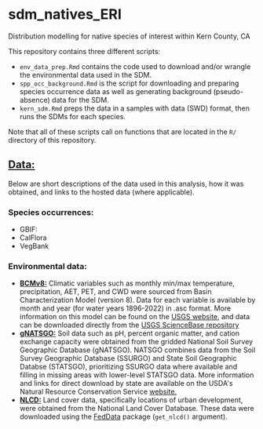 # sdm_natives_ERI
Distribution modelling for native species of interest within Kern County, CA

This repository contains three different scripts:
* `env_data_prep.Rmd` contains the code used to download and/or wrangle the environmental data used in the SDM.
* `spp_occ_background.Rmd` is the script for downloading and preparing species occurrence data as well as generating background (pseudo-absence) data for the SDM.
* `kern_sdm.Rmd` preps the data in a samples with data (SWD) format, then runs the SDMs for each species. 

Note that all of these scripts call on functions that are located in the `R/` directory of this repository. 

## <ins>Data:</ins>
Below are short descriptions of the data used in this analysis, how it was obtained, and links to the hosted data (where applicable). 

### Species occurrences:
* GBIF: 
* CalFlora
* VegBank

### Environmental data:
* **<ins>BCMv8:</ins>** Climatic variables such as monthly min/max temperature, precipitation, AET, PET, and CWD were sourced from Basin Characterization Model (version 8). Data for each variable is available by month and year (for water years 1896-2022) in .asc format. More information on this model can be found on the [USGS website](https://www.usgs.gov/publications/basin-characterization-model-a-regional-water-balance-software-package "Model report"), and data can be downloaded directly from the [USGS ScienceBase repository](https://www.sciencebase.gov/catalog/item/5f29c62d82cef313ed9edb39 "BCMv8 Repository")
* **<ins>gNATSGO:</ins>** Soil data such as pH, percent organic matter, and cation exchange capacity were obtained from the gridded National Soil Survey Geographic Database (gNATSGO). NATSGO combines data from the Soil Survey Geographic Database (SSURGO) and State Soil Geographic Databse (STATSGO), prioritizing SSURGO data where available and filling in missing areas with lower-level STATSGO data. More information and links for direct download by state are available on the USDA's Natural Resource Conservation Service [website.](https://www.nrcs.usda.gov/resources/data-and-reports/gridded-national-soil-survey-geographic-database-gnatsgo)
* **<ins>NLCD:</ins>** Land cover data, specifically locations of urban development, were obtained from the National Land Cover Database. These data were downloaded using the [FedData](https://github.com/ropensci/FedData "FedData GitHub") package (`get_nlcd()` argument).
  
